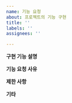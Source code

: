 ```yaml
---
name: 기능 요청
about: 프로젝트의 기능 구현
title: ''
labels: ''
assignees: ''

---
```


**구현 기능 설명**


**기능 요청 사유**


**제한 사항**


**기타**
